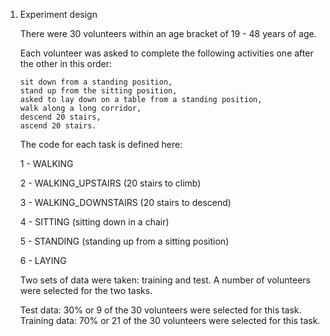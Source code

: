 1.	Experiment design

	There were 30 volunteers within an age bracket of 19 - 48 years of age.

	Each volunteer was asked to complete the following activities one after the other in this order:
	
		sit down from a standing position, 
		stand up from the sitting position, 
		asked to lay down on a table from a standing position,
		walk along a long corridor, 
		descend 20 stairs, 
		ascend 20 stairs.
	
	The code for each task is defined here:

	1 -	WALKING
	
	2 -	WALKING_UPSTAIRS (20 stairs to climb)
	
	3 -	WALKING_DOWNSTAIRS (20 stairs to descend)
	
	4 -	SITTING (sitting down in a chair)
	
	5 -	STANDING (standing up from a sitting position)
	
	6 -	LAYING
	
	Two sets of data were taken: training and test. A number of volunteers were selected for the two tasks.
	
	Test data:	30% or 9 of the 30 volunteers were selected for this task.
	Training data: 	70% or 21 of the 30 volunteers were selected for this task.	
